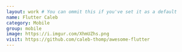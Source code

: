 ```yaml
---
layout: work # You can ommit this if you've set it as a default
name: Flutter Caleb
category: Mobile
group: mobile
image: https://i.imgur.com/XhmUZhs.png
visit: https://github.com/caleb-thomp/awesome-flutter
---
```

